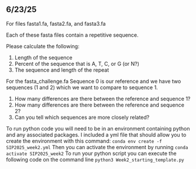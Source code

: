 ## 6/23/25

For files fasta1.fa, fasta2.fa, and fasta3.fa

Each of these fasta files contain a repetitive sequence.

Please calculate the following:

1. Length of the sequence
2. Percent of the sequence that is A, T, C, or G (or N?)
3. The sequence and length of the repeat


For the fasta_challenge.fa
Sequence 0 is our reference and we have two sequences (1 and 2) which we want to compare to sequence 1. 
1. How many differences are there between the reference and sequence 1?
2. How many differences are there between the reference and sequence 2? 
3. Can you tell which sequences are more closely related? 


To run python code you will need to be in an environment containing python and any associated packages. I included a yml file that should allow you to create the environment with this command:
`conda env create -f SIP2025_week2.yml`
Then you can activate the environment by running
`conda activate SIP2025_week2`
To run your python script you can execute the following code on the command line
`python3 Week2_starting_template.py`